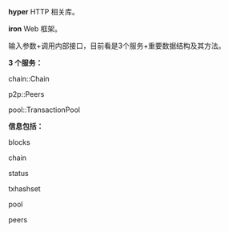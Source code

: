 **hyper** HTTP 相关库。

**iron** Web 框架。

输入参数+调用内部接口，目前看是3个服务+重要数据结构及其方法。

**3 个服务：**

chain::Chain

p2p::Peers

pool::TransactionPool



**信息包括：**



blocks

chain

status

txhashset

pool

peers

